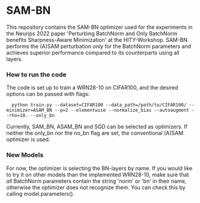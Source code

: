 # SAM-BN
This repository contains the SAM-BN optimizer used for the experiments in the Neurips 2022 paper 'Perturbing BatchNorm and Only BatchNorm benefits Sharpness-Aware Minimization' at the HITY-Workshop. SAM-BN performs the (A)SAM perturbation _only_ for the BatchNorm parameters and achieves superior performance compared to its counterparts using all layers. 
### How to run the code
The code is set up to train a WRN28-10 on CIFAR100, and the desired options can be passed with flags:
```
  python train.py --dataset=CIFAR100 --data_path=/path/to/CIFAR100/ --minimizer=ASAM_BN --p=2 --elementwise --normalize_bias --autoaugment --rho=10. --only_bn
 ```
 Currently, SAM_BN, ASAM_BN and SGD can be selected as optimizers. If neither the only_bn nor the no_bn flag are set, the conventional (A)SAM optimizer is used.
### New Models
For now, the optimizer is selecting the BN-layers by name. If you would like to try it on other models than the implemented WRN28-10, make sure that _all_ BatchNorm parameters contain the string 'norm' or 'bn' in their name, otherwise the optimizer does not recognize them. You can check this by calling model.parameters().
